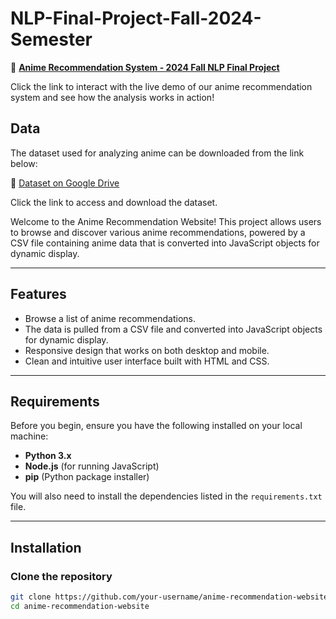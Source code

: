 # NLP-Final-Project-Fall-2024-Semester

🔗 **[Anime Recommendation System - 2024 Fall NLP Final Project](https://ghiyeoz.github.io/2024_Fall_NLP_Final_Project/)**  

Click the link to interact with the live demo of our anime recommendation system and see how the analysis works in action!

## Data

The dataset used for analyzing anime can be downloaded from the link below:

🔗 [Dataset on Google Drive](https://drive.google.com/drive/folders/1ef-PQRhQ0Z-eZB1_YET4AFnIAtMIe52W?usp=drive_link)

Click the link to access and download the dataset.

Welcome to the Anime Recommendation Website! This project allows users to browse and discover various anime recommendations, powered by a CSV file containing anime data that is converted into JavaScript objects for dynamic display.

---

## **Features**

- Browse a list of anime recommendations.
- The data is pulled from a CSV file and converted into JavaScript objects for dynamic display.
- Responsive design that works on both desktop and mobile.
- Clean and intuitive user interface built with HTML and CSS.

---

## **Requirements**

Before you begin, ensure you have the following installed on your local machine:

- **Python 3.x**  
- **Node.js** (for running JavaScript)
- **pip** (Python package installer)

You will also need to install the dependencies listed in the `requirements.txt` file.

---

## **Installation**

### **Clone the repository**

```bash
git clone https://github.com/your-username/anime-recommendation-website.git
cd anime-recommendation-website

